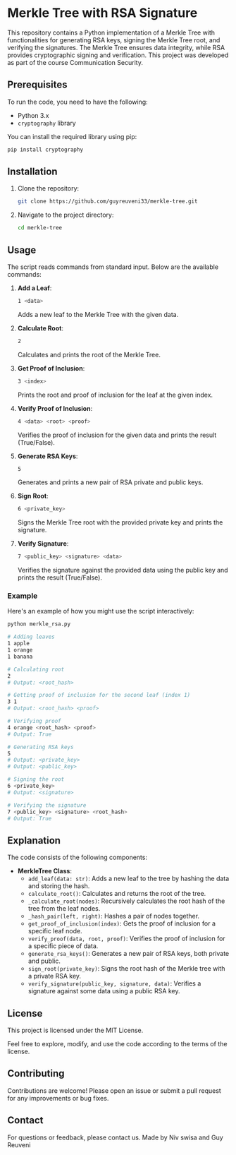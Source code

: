 # Merkle Tree with RSA Signature

This repository contains a Python implementation of a Merkle Tree with functionalities for generating RSA keys, signing the Merkle Tree root, and verifying the signatures. The Merkle Tree ensures data integrity, while RSA provides cryptographic signing and verification.
This project was developed as part of the course Communication Security.



## Prerequisites

To run the code, you need to have the following:

- Python 3.x
- `cryptography` library

You can install the required library using pip:

```sh
pip install cryptography
```

## Installation

1. Clone the repository:

   ```sh
   git clone https://github.com/guyreuveni33/merkle-tree.git
   ```
2. Navigate to the project directory:

   ```sh
   cd merkle-tree
   ```

## Usage

The script reads commands from standard input. Below are the available commands:

1. **Add a Leaf**: 
    ```sh
    1 <data>
    ```
    Adds a new leaf to the Merkle Tree with the given data.

2. **Calculate Root**:
    ```sh
    2
    ```
    Calculates and prints the root of the Merkle Tree.

3. **Get Proof of Inclusion**:
    ```sh
    3 <index>
    ```
    Prints the root and proof of inclusion for the leaf at the given index.

4. **Verify Proof of Inclusion**:
    ```sh
    4 <data> <root> <proof>
    ```
    Verifies the proof of inclusion for the given data and prints the result (True/False).

5. **Generate RSA Keys**:
    ```sh
    5
    ```
    Generates and prints a new pair of RSA private and public keys.

6. **Sign Root**:
    ```sh
    6 <private_key>
    ```
    Signs the Merkle Tree root with the provided private key and prints the signature.

7. **Verify Signature**:
    ```sh
    7 <public_key> <signature> <data>
    ```
    Verifies the signature against the provided data using the public key and prints the result (True/False).

### Example

Here's an example of how you might use the script interactively:

```sh
python merkle_rsa.py

# Adding leaves
1 apple
1 orange
1 banana

# Calculating root
2
# Output: <root_hash>

# Getting proof of inclusion for the second leaf (index 1)
3 1
# Output: <root_hash> <proof>

# Verifying proof
4 orange <root_hash> <proof>
# Output: True

# Generating RSA keys
5
# Output: <private_key>
# Output: <public_key>

# Signing the root
6 <private_key>
# Output: <signature>

# Verifying the signature
7 <public_key> <signature> <root_hash>
# Output: True
```

## Explanation

The code consists of the following components:

- **MerkleTree Class**:
  - `add_leaf(data: str)`: Adds a new leaf to the tree by hashing the data and storing the hash.
  - `calculate_root()`: Calculates and returns the root of the tree.
  - `_calculate_root(nodes)`: Recursively calculates the root hash of the tree from the leaf nodes.
  - `_hash_pair(left, right)`: Hashes a pair of nodes together.
  - `get_proof_of_inclusion(index)`: Gets the proof of inclusion for a specific leaf node.
  - `verify_proof(data, root, proof)`: Verifies the proof of inclusion for a specific piece of data.
  - `generate_rsa_keys()`: Generates a new pair of RSA keys, both private and public.
  - `sign_root(private_key)`: Signs the root hash of the Merkle tree with a private RSA key.
  - `verify_signature(public_key, signature, data)`: Verifies a signature against some data using a public RSA key.

## License

This project is licensed under the MIT License.

Feel free to explore, modify, and use the code according to the terms of the license.

## Contributing

Contributions are welcome! Please open an issue or submit a pull request for any improvements or bug fixes.

## Contact

For questions or feedback, please contact us.
Made by Niv swisa and Guy Reuveni
